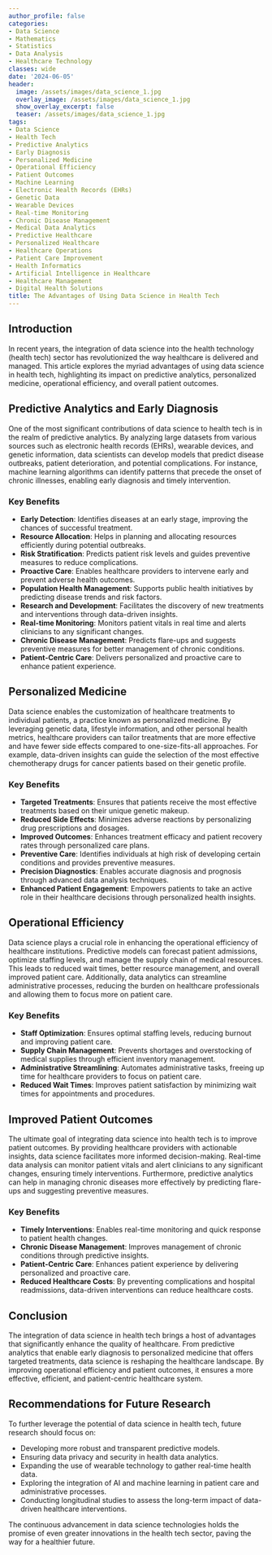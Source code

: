 ```yaml
---
author_profile: false
categories:
- Data Science
- Mathematics
- Statistics
- Data Analysis
- Healthcare Technology
classes: wide
date: '2024-06-05'
header:
  image: /assets/images/data_science_1.jpg
  overlay_image: /assets/images/data_science_1.jpg
  show_overlay_excerpt: false
  teaser: /assets/images/data_science_1.jpg
tags:
- Data Science
- Health Tech
- Predictive Analytics
- Early Diagnosis
- Personalized Medicine
- Operational Efficiency
- Patient Outcomes
- Machine Learning
- Electronic Health Records (EHRs)
- Genetic Data
- Wearable Devices
- Real-time Monitoring
- Chronic Disease Management
- Medical Data Analytics
- Predictive Healthcare
- Personalized Healthcare
- Healthcare Operations
- Patient Care Improvement
- Health Informatics
- Artificial Intelligence in Healthcare
- Healthcare Management
- Digital Health Solutions
title: The Advantages of Using Data Science in Health Tech
---
```


## Introduction

In recent years, the integration of data science into the health technology (health tech) sector has revolutionized the way healthcare is delivered and managed. This article explores the myriad advantages of using data science in health tech, highlighting its impact on predictive analytics, personalized medicine, operational efficiency, and overall patient outcomes.

## Predictive Analytics and Early Diagnosis

One of the most significant contributions of data science to health tech is in the realm of predictive analytics. By analyzing large datasets from various sources such as electronic health records (EHRs), wearable devices, and genetic information, data scientists can develop models that predict disease outbreaks, patient deterioration, and potential complications. For instance, machine learning algorithms can identify patterns that precede the onset of chronic illnesses, enabling early diagnosis and timely intervention.

### Key Benefits

- **Early Detection**: Identifies diseases at an early stage, improving the chances of successful treatment.
- **Resource Allocation**: Helps in planning and allocating resources efficiently during potential outbreaks.
- **Risk Stratification**: Predicts patient risk levels and guides preventive measures to reduce complications.
- **Proactive Care**: Enables healthcare providers to intervene early and prevent adverse health outcomes.
- **Population Health Management**: Supports public health initiatives by predicting disease trends and risk factors.
- **Research and Development**: Facilitates the discovery of new treatments and interventions through data-driven insights.
- **Real-time Monitoring**: Monitors patient vitals in real time and alerts clinicians to any significant changes.
- **Chronic Disease Management**: Predicts flare-ups and suggests preventive measures for better management of chronic conditions.
- **Patient-Centric Care**: Delivers personalized and proactive care to enhance patient experience.

## Personalized Medicine

Data science enables the customization of healthcare treatments to individual patients, a practice known as personalized medicine. By leveraging genetic data, lifestyle information, and other personal health metrics, healthcare providers can tailor treatments that are more effective and have fewer side effects compared to one-size-fits-all approaches. For example, data-driven insights can guide the selection of the most effective chemotherapy drugs for cancer patients based on their genetic profile.

### Key Benefits

- **Targeted Treatments**: Ensures that patients receive the most effective treatments based on their unique genetic makeup.
- **Reduced Side Effects**: Minimizes adverse reactions by personalizing drug prescriptions and dosages.
- **Improved Outcomes**: Enhances treatment efficacy and patient recovery rates through personalized care plans.
- **Preventive Care**: Identifies individuals at high risk of developing certain conditions and provides preventive measures.
- **Precision Diagnostics**: Enables accurate diagnosis and prognosis through advanced data analysis techniques.
- **Enhanced Patient Engagement**: Empowers patients to take an active role in their healthcare decisions through personalized health insights.

## Operational Efficiency

Data science plays a crucial role in enhancing the operational efficiency of healthcare institutions. Predictive models can forecast patient admissions, optimize staffing levels, and manage the supply chain of medical resources. This leads to reduced wait times, better resource management, and overall improved patient care. Additionally, data analytics can streamline administrative processes, reducing the burden on healthcare professionals and allowing them to focus more on patient care.

### Key Benefits

- **Staff Optimization**: Ensures optimal staffing levels, reducing burnout and improving patient care.
- **Supply Chain Management**: Prevents shortages and overstocking of medical supplies through efficient inventory management.
- **Administrative Streamlining**: Automates administrative tasks, freeing up time for healthcare providers to focus on patient care.
- **Reduced Wait Times**: Improves patient satisfaction by minimizing wait times for appointments and procedures.

## Improved Patient Outcomes

The ultimate goal of integrating data science into health tech is to improve patient outcomes. By providing healthcare providers with actionable insights, data science facilitates more informed decision-making. Real-time data analysis can monitor patient vitals and alert clinicians to any significant changes, ensuring timely interventions. Furthermore, predictive analytics can help in managing chronic diseases more effectively by predicting flare-ups and suggesting preventive measures.

### Key Benefits

- **Timely Interventions**: Enables real-time monitoring and quick response to patient health changes.
- **Chronic Disease Management**: Improves management of chronic conditions through predictive insights.
- **Patient-Centric Care**: Enhances patient experience by delivering personalized and proactive care.
- **Reduced Healthcare Costs**: By preventing complications and hospital readmissions, data-driven interventions can reduce healthcare costs.

## Conclusion

The integration of data science in health tech brings a host of advantages that significantly enhance the quality of healthcare. From predictive analytics that enable early diagnosis to personalized medicine that offers targeted treatments, data science is reshaping the healthcare landscape. By improving operational efficiency and patient outcomes, it ensures a more effective, efficient, and patient-centric healthcare system.

## Recommendations for Future Research

To further leverage the potential of data science in health tech, future research should focus on:

- Developing more robust and transparent predictive models.
- Ensuring data privacy and security in health data analytics.
- Expanding the use of wearable technology to gather real-time health data.
- Exploring the integration of AI and machine learning in patient care and administrative processes.
- Conducting longitudinal studies to assess the long-term impact of data-driven healthcare interventions.

The continuous advancement in data science technologies holds the promise of even greater innovations in the health tech sector, paving the way for a healthier future.
